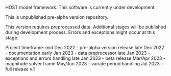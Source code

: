 HOST model framework.
This software is currently under development.

This is unpublished pre-alpha version repository. 

This version requires preprocessed data. Additional stages will be published during development process. Errors and exceptions might occur at this stage.

Project timeframe:
mid Dec 2022 - pre-alpha version release
late Dec 2022 - documentation
early Jan 2023 - data preprocessor
late Jan 2023 - exceptions and errors handling
late Jan 2023 - beta release
Mar/Apr 2023 - magnitude solver frame
May/Jun 2023 - variate period handling
Jul 2023 - full release v.1
